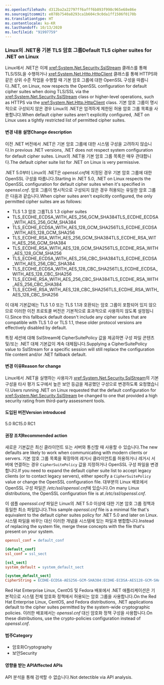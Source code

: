 ```yaml
---
ms.openlocfilehash: d312ba2a22797ff6afff6b893f998c965e68e86e
ms.sourcegitcommit: e078b7540a8293ca1b604c9c0da1ff1506f0170b
ms.translationtype: HT
ms.contentlocale: ko-KR
ms.lasthandoff: 10/13/2020
ms.locfileid: "91997759"
---
```

### <a name="default-tls-cipher-suites-for-net-on-linux"></a><span data-ttu-id="abe7a-101">Linux의 .NET용 기본 TLS 암호 그룹</span><span class="sxs-lookup"><span data-stu-id="abe7a-101">Default TLS cipher suites for .NET on Linux</span></span>

<span data-ttu-id="abe7a-102">Linux에서 .NET은 이제 <xref:System.Net.Security.SslStream> 클래스를 통해 TLS/SSL을 수행하거나 <xref:System.Net.Http.HttpClient> 클래스를 통해 HTTPS와 같은 상위 수준 작업을 수행할 때 기본 암호 그룹에 대한 OpenSSL 구성을 따릅니다.</span><span class="sxs-lookup"><span data-stu-id="abe7a-102">.NET, on Linux, now respects the OpenSSL configuration for default cipher suites when doing TLS/SSL via the <xref:System.Net.Security.SslStream> class or higher-level operations, such as HTTPS via the <xref:System.Net.Http.HttpClient> class.</span></span> <span data-ttu-id="abe7a-103">기본 암호 그룹이 명시적으로 구성되지 않은 경우 Linux의 .NET은 엄격하게 제한된 허용 암호 그룹 목록을 사용합니다.</span><span class="sxs-lookup"><span data-stu-id="abe7a-103">When default cipher suites aren't explicitly configured, .NET on Linux uses a tightly restricted list of permitted cipher suites.</span></span>

#### <a name="change-description"></a><span data-ttu-id="abe7a-104">변경 내용 설명</span><span class="sxs-lookup"><span data-stu-id="abe7a-104">Change description</span></span>

<span data-ttu-id="abe7a-105">이전 .NET 버전에서 .NET은 기본 암호 그룹에 대한 시스템 구성을 고려하지 않습니다.</span><span class="sxs-lookup"><span data-stu-id="abe7a-105">In previous .NET versions, .NET does not respect system configuration for default cipher suites.</span></span> <span data-ttu-id="abe7a-106">Linux의 .NET용 기본 암호 그룹 목록은 매우 관대합니다.</span><span class="sxs-lookup"><span data-stu-id="abe7a-106">The default cipher suite list for .NET on Linux is very permissive.</span></span>

<span data-ttu-id="abe7a-107">.NET 5.0부터 Linux의 .NET은 *openssl.cnf*에 지정된 경우 기본 암호 그룹에 대한 OpenSSL 구성을 따릅니다.</span><span class="sxs-lookup"><span data-stu-id="abe7a-107">Starting in .NET 5.0, .NET on Linux respects the OpenSSL configuration for default cipher suites when it's specified in *openssl.cnf*.</span></span> <span data-ttu-id="abe7a-108">암호 그룹이 명시적으로 구성되지 않은 경우 허용되는 유일한 암호 그룹은 다음과 같습니다.</span><span class="sxs-lookup"><span data-stu-id="abe7a-108">When cipher suites aren't explicitly configured, the only permitted cipher suites are as follows:</span></span>

- <span data-ttu-id="abe7a-109">TLS 1.3 암호 그룹</span><span class="sxs-lookup"><span data-stu-id="abe7a-109">TLS 1.3 cipher suites</span></span>
- <span data-ttu-id="abe7a-110">TLS_ECDHE_ECDSA_WITH_AES_256_GCM_SHA384</span><span class="sxs-lookup"><span data-stu-id="abe7a-110">TLS_ECDHE_ECDSA_WITH_AES_256_GCM_SHA384</span></span>
- <span data-ttu-id="abe7a-111">TLS_ECDHE_ECDSA_WITH_AES_128_GCM_SHA256</span><span class="sxs-lookup"><span data-stu-id="abe7a-111">TLS_ECDHE_ECDSA_WITH_AES_128_GCM_SHA256</span></span>
- <span data-ttu-id="abe7a-112">TLS_ECDHE_RSA_WITH_AES_256_GCM_SHA384</span><span class="sxs-lookup"><span data-stu-id="abe7a-112">TLS_ECDHE_RSA_WITH_AES_256_GCM_SHA384</span></span>
- <span data-ttu-id="abe7a-113">TLS_ECDHE_RSA_WITH_AES_128_GCM_SHA256</span><span class="sxs-lookup"><span data-stu-id="abe7a-113">TLS_ECDHE_RSA_WITH_AES_128_GCM_SHA256</span></span>
- <span data-ttu-id="abe7a-114">TLS_ECDHE_ECDSA_WITH_AES_256_CBC_SHA384</span><span class="sxs-lookup"><span data-stu-id="abe7a-114">TLS_ECDHE_ECDSA_WITH_AES_256_CBC_SHA384</span></span>
- <span data-ttu-id="abe7a-115">TLS_ECDHE_ECDSA_WITH_AES_128_CBC_SHA256</span><span class="sxs-lookup"><span data-stu-id="abe7a-115">TLS_ECDHE_ECDSA_WITH_AES_128_CBC_SHA256</span></span>
- <span data-ttu-id="abe7a-116">TLS_ECDHE_RSA_WITH_AES_256_CBC_SHA384</span><span class="sxs-lookup"><span data-stu-id="abe7a-116">TLS_ECDHE_RSA_WITH_AES_256_CBC_SHA384</span></span>
- <span data-ttu-id="abe7a-117">TLS_ECDHE_RSA_WITH_AES_128_CBC_SHA256</span><span class="sxs-lookup"><span data-stu-id="abe7a-117">TLS_ECDHE_RSA_WITH_AES_128_CBC_SHA256</span></span>

<span data-ttu-id="abe7a-118">이 대체 기본값에는 TLS 1.0 또는 TLS 1.1과 호환되는 암호 그룹이 포함되어 있지 않으므로 이러한 이전 프로토콜 버전은 기본적으로 효과적으로 사용하지 않도록 설정됩니다.</span><span class="sxs-lookup"><span data-stu-id="abe7a-118">Since this fallback default doesn't include any cipher suites that are compatible with TLS 1.0 or TLS 1.1, these older protocol versions are effectively disabled by default.</span></span>

<span data-ttu-id="abe7a-119">특정 세션에 대해 SslStream에 CipherSuitePolicy 값을 제공하면 구성 파일 콘텐츠 및/또는 .NET 대체 기본값이 계속 대체됩니다.</span><span class="sxs-lookup"><span data-stu-id="abe7a-119">Supplying a CipherSuitePolicy value to SslStream for a specific session will still replace the configuration file content and/or .NET fallback default.</span></span>

#### <a name="reason-for-change"></a><span data-ttu-id="abe7a-120">변경 이유</span><span class="sxs-lookup"><span data-stu-id="abe7a-120">Reason for change</span></span>

<span data-ttu-id="abe7a-121">Linux에서 .NET을 실행하는 사용자가 <xref:System.Net.Security.SslStream>의 기본 구성을 타사 평가 도구에서 높은 보안 등급을 제공했던 구성으로 변경하도록 요청했습니다.</span><span class="sxs-lookup"><span data-stu-id="abe7a-121">Users running .NET on Linux requested that the default configuration for <xref:System.Net.Security.SslStream> be changed to one that provided a high security rating from third-party assessment tools.</span></span>

#### <a name="version-introduced"></a><span data-ttu-id="abe7a-122">도입된 버전</span><span class="sxs-lookup"><span data-stu-id="abe7a-122">Version introduced</span></span>

<span data-ttu-id="abe7a-123">5.0 RC1</span><span class="sxs-lookup"><span data-stu-id="abe7a-123">5.0 RC1</span></span>

#### <a name="recommended-action"></a><span data-ttu-id="abe7a-124">권장 조치</span><span class="sxs-lookup"><span data-stu-id="abe7a-124">Recommended action</span></span>

<span data-ttu-id="abe7a-125">새로운 기본값은 최신 클라이언트 또는 서버와 통신할 때 사용할 수 있습니다.</span><span class="sxs-lookup"><span data-stu-id="abe7a-125">The new defaults are likely to work when communicating with modern clients or servers.</span></span> <span data-ttu-id="abe7a-126">기본 암호 그룹 목록을 확장하여 레거시 클라이언트를 허용하거나 레거시 서버에 연결하는 경우 `CipherSuitePolicy` 값을 지정하거나 OpenSSL 구성 파일을 변경합니다.</span><span class="sxs-lookup"><span data-stu-id="abe7a-126">If you need to expand the default cipher suite list to accept legacy clients (or to contact legacy servers), either specify a `CipherSuitePolicy` value or change the OpenSSL configuration file.</span></span> <span data-ttu-id="abe7a-127">대부분의 Linux 배포에서 OpenSSL 구성 파일은 */etc/ssl/openssl.cnf*에 있습니다.</span><span class="sxs-lookup"><span data-stu-id="abe7a-127">On many Linux distributions, the OpenSSL configuration file is at */etc/ssl/openssl.cnf*.</span></span>

<span data-ttu-id="abe7a-128">이 샘플 *opensssl.cnf* 파일은 Linux의 .NET 5.0 이상에 대한 기본 암호 그룹 정책과 동일한 최소 파일입니다.</span><span class="sxs-lookup"><span data-stu-id="abe7a-128">This sample *openssl.cnf* file is a minimal file that's equivalent to the default cipher suites policy for .NET 5.0 and later on Linux.</span></span> <span data-ttu-id="abe7a-129">시스템 파일을 바꾸는 대신 이러한 개념을 시스템에 있는 파일과 병합합니다.</span><span class="sxs-lookup"><span data-stu-id="abe7a-129">Instead of replacing the system file, merge these concepts with the file that's present on your system.</span></span>

```ini
openssl_conf = default_conf

[default_conf]
ssl_conf = ssl_sect

[ssl_sect]
system_default = system_default_sect

[system_default_sect]
CipherString = ECDHE-ECDSA-AES256-GCM-SHA384:ECDHE-ECDSA-AES128-GCM-SHA256:ECDHE-RSA-AES256-GCM-SHA384:ECDHE-RSA-AES128-GCM-SHA256:ECDHE-ECDSA-AES256-SHA384:ECDHE-ECDSA-AES128-SHA256:ECDHE-RSA-AES256-SHA384:ECDHE-RSA-AES128-SHA256
```

<span data-ttu-id="abe7a-130">Red Hat Enterprise Linux, CentOS 및 Fedora 배포에서 .NET 애플리케이션은 기본적으로 시스템 전체 암호화 정책에서 허용되는 암호 그룹을 사용합니다.</span><span class="sxs-lookup"><span data-stu-id="abe7a-130">On the Red Hat Enterprise Linux, CentOS, and Fedora distributions, .NET applications default to the cipher suites permitted by the system-wide cryptographic policies.</span></span> <span data-ttu-id="abe7a-131">이러한 배포에서는 *openssl.cnf* 대신 암호화 정책 구성을 사용합니다.</span><span class="sxs-lookup"><span data-stu-id="abe7a-131">On these distributions, use the crypto-policies configuration instead of *openssl.cnf*.</span></span>

#### <a name="category"></a><span data-ttu-id="abe7a-132">범주</span><span class="sxs-lookup"><span data-stu-id="abe7a-132">Category</span></span>

- <span data-ttu-id="abe7a-133">암호화</span><span class="sxs-lookup"><span data-stu-id="abe7a-133">Cryptography</span></span>
- <span data-ttu-id="abe7a-134">보안</span><span class="sxs-lookup"><span data-stu-id="abe7a-134">Security</span></span>

#### <a name="affected-apis"></a><span data-ttu-id="abe7a-135">영향을 받는 API</span><span class="sxs-lookup"><span data-stu-id="abe7a-135">Affected APIs</span></span>

<span data-ttu-id="abe7a-136">API 분석을 통해 검색할 수 없습니다.</span><span class="sxs-lookup"><span data-stu-id="abe7a-136">Not detectible via API analysis.</span></span>

<!--

#### Affected APIs

- Not detectible via API analysis.

-->
